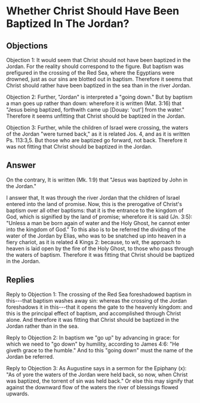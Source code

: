# Whether Christ Should Have Been Baptized In The Jordan?

## Objections

Objection 1: It would seem that Christ should not have been baptized in the Jordan. For the reality should correspond to the figure. But baptism was prefigured in the crossing of the Red Sea, where the Egyptians were drowned, just as our sins are blotted out in baptism. Therefore it seems that Christ should rather have been baptized in the sea than in the river Jordan.

Objection 2: Further, "Jordan" is interpreted a "going down." But by baptism a man goes up rather than down: wherefore it is written (Mat. 3:16) that "Jesus being baptized, forthwith came up [Douay: 'out'] from the water." Therefore it seems unfitting that Christ should be baptized in the Jordan.

Objection 3: Further, while the children of Israel were crossing, the waters of the Jordan "were turned back," as it is related Jos. 4, and as it is written Ps. 113:3,5. But those who are baptized go forward, not back. Therefore it was not fitting that Christ should be baptized in the Jordan.

## Answer

On the contrary, It is written (Mk. 1:9) that "Jesus was baptized by John in the Jordan."

I answer that, It was through the river Jordan that the children of Israel entered into the land of promise. Now, this is the prerogative of Christ's baptism over all other baptisms: that it is the entrance to the kingdom of God, which is signified by the land of promise; wherefore it is said (Jn. 3:5): "Unless a man be born again of water and the Holy Ghost, he cannot enter into the kingdom of God." To this also is to be referred the dividing of the water of the Jordan by Elias, who was to be snatched up into heaven in a fiery chariot, as it is related 4 Kings 2: because, to wit, the approach to heaven is laid open by the fire of the Holy Ghost, to those who pass through the waters of baptism. Therefore it was fitting that Christ should be baptized in the Jordan.

## Replies

Reply to Objection 1: The crossing of the Red Sea foreshadowed baptism in this---that baptism washes away sin: whereas the crossing of the Jordan foreshadows it in this---that it opens the gate to the heavenly kingdom: and this is the principal effect of baptism, and accomplished through Christ alone. And therefore it was fitting that Christ should be baptized in the Jordan rather than in the sea.

Reply to Objection 2: In baptism we "go up" by advancing in grace: for which we need to "go down" by humility, according to James 4:6: "He giveth grace to the humble." And to this "going down" must the name of the Jordan be referred.

Reply to Objection 3: As Augustine says in a sermon for the Epiphany (x): "As of yore the waters of the Jordan were held back, so now, when Christ was baptized, the torrent of sin was held back." Or else this may signify that against the downward flow of the waters the river of blessings flowed upwards.